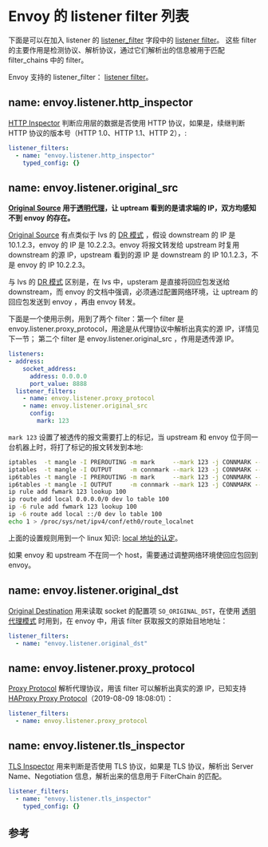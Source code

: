<!-- toc -->
# Envoy 的 listener filter 列表

下面是可以在加入 listener 的 [listener_filter][15] 字段中的 [listener filter][16]。 这些 filter 的主要作用是检测协议、解析协议，通过它们解析出的信息被用于匹配 filter_chains 中的 filter。

Envoy 支持的 listener_filter： [listener filter][16]。

## name: envoy.listener.http_inspector

[HTTP Inspector][7] 判断应用层的数据是否使用 HTTP 协议，如果是，续继判断 HTTP 协议的版本号（HTTP 1.0、HTTP 1.1、HTTP 2），: 

```yaml
listener_filters:
  - name: "envoy.listener.http_inspector"
    typed_config: {}
```

## name: envoy.listener.original_src

**[Original Source][10]  用于[透明代理][9]，让 uptream 看到的是请求端的 IP，双方均感知不到 envoy 的存在。**

[Original Source][10] 有点类似于 lvs 的 [DR 模式][11] ，假设 downstream 的 IP 是 10.1.2.3，envoy 的 IP 是 10.2.2.3。envoy 将报文转发给 upstream 时复用 downstream 的源 IP，upstream 看到的源 IP 是 downstream 的 IP  10.1.2.3，不是 envoy 的 IP 10.2.2.3。

与 lvs 的 [DR 模式][11] 区别是，在 lvs 中，upsteram 是直接将回应包发送给 downstream，而 envoy 的文档中强调，必须通过配置网络环境，让 uptream 的回应包发送到 envoy ，再由 envoy 转发。

下面是一个使用示例，用到了两个 filter：第一个 filter 是 envoy.listener.proxy_protocol，用途是从代理协议中解析出真实的源 IP，详情见下一节； 第二个 filter 是 envoy.listener.original_src ，作用是透传源 IP。

```yaml
listeners:
- address:
    socket_address:
      address: 0.0.0.0
      port_value: 8888
  listener_filters:
    - name: envoy.listener.proxy_protocol
    - name: envoy.listener.original_src
      config:
        mark: 123
```

`mark 123` 设置了被透传的报文需要打上的标记，当 upstream 和 envoy 位于同一台机器上时，将打了标记的报文转发到本地: 

```sh
iptables  -t mangle -I PREROUTING -m mark     --mark 123 -j CONNMARK --save-mark
iptables  -t mangle -I OUTPUT     -m connmark --mark 123 -j CONNMARK --restore-mark
ip6tables -t mangle -I PREROUTING -m mark     --mark 123 -j CONNMARK --save-mark
ip6tables -t mangle -I OUTPUT     -m connmark --mark 123 -j CONNMARK --restore-mark
ip rule add fwmark 123 lookup 100
ip route add local 0.0.0.0/0 dev lo table 100
ip -6 rule add fwmark 123 lookup 100
ip -6 route add local ::/0 dev lo table 100
echo 1 > /proc/sys/net/ipv4/conf/eth0/route_localnet
```

上面的设置规则用到一个 linux 知识: [local 地址的认定](../linuxsys/localip.md)。

如果 envoy 和 upstream 不在同一个 host，需要通过调整网络环境使回应包回到 envoy。

## name: envoy.listener.original_dst

[Original Destination][8] 用来读取 socket 的配置项 `SO_ORIGINAL_DST`，在使用 [透明代理模式][9] 时用到，在 envoy 中，用该 filter 获取报文的原始目地地址：

```yaml
listener_filters:
  - name: "envoy.listener.original_dst"
```

## name: envoy.listener.proxy_protocol

[Proxy Protocol][12] 解析代理协议，用该 filter 可以解析出真实的源 IP，已知支持 [HAProxy Proxy Protocol][13]（2019-08-09 18:08:01）：

```yaml
listener_filters:
  - name: envoy.listener.proxy_protocol
```

## name: envoy.listener.tls_inspector

[TLS Inspector][14] 用来判断是否使用 TLS 协议，如果是 TLS 协议，解析出 Server Name、Negotiation 信息，解析出来的信息用于 FilterChain 的匹配。

```yaml
listener_filters:
  - name: "envoy.listener.tls_inspector"
    typed_config: {}
```

## 参考

[1]: https://www.envoyproxy.io/docs/envoy/latest/api-v2/config/config#  "Extensions"
[2]: https://www.envoyproxy.io/docs/envoy/latest/api-v2/config/filter/filter "Filters"
[3]: https://www.envoyproxy.io/docs/envoy/latest/api-v2/config/filter/http/http "HTTP filters"
[4]: https://www.envoyproxy.io/docs/envoy/latest/api-v2/config/filter/network/http_connection_manager/v2/http_connection_manager.proto "HTTP connection manager"
[5]: https://www.envoyproxy.io/docs/envoy/latest/api-v2/config/filter/network/network "Network filters"
[6]: https://www.envoyproxy.io/docs/envoy/latest/configuration/configuration  "Configuration reference"
[7]: https://www.envoyproxy.io/docs/envoy/latest/configuration/listener_filters/http_inspector "HTTP Inspector"
[8]: https://www.envoyproxy.io/docs/envoy/latest/configuration/listener_filters/original_dst_filter "Original Destination"
[9]: https://www.envoyproxy.io/docs/envoy/latest/api-v2/api/v2/lds.proto#envoy-api-field-listener-transparent  "transparent"
[10]: https://www.envoyproxy.io/docs/envoy/latest/configuration/listener_filters/original_src_filter "Original Source"
[11]: http://www.linuxvirtualserver.org/VS-DRouting.html "Virtual Server via Direct Routing"
[12]: https://www.envoyproxy.io/docs/envoy/latest/configuration/listener_filters/proxy_protocol#config-listener-filters-proxy-protocol "Proxy Protocol"
[13]: https://www.haproxy.org/download/1.9/doc/proxy-protocol.txt "The PROXY protocol"
[14]: https://www.envoyproxy.io/docs/envoy/latest/configuration/listener_filters/tls_inspector "TLS Inspector"
[15]: https://www.envoyproxy.io/docs/envoy/latest/api-v2/api/v2/listener/listener.proto#listener-listenerfilter  "listener.ListenerFilter"
[16]: https://www.envoyproxy.io/docs/envoy/latest/configuration/listeners/listener_filters/listener_filters#config-listener-filters  "Listener filters"
